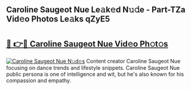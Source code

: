 ## Caroline Saugeot Nue Le𝚊k𝚎d N𝚞𝚍e - Part-TZa Vid𝚎o Photos Le𝚊ks qZyE5

# <h2><a href="http://fb3sca.evod.top/?m=Caroline+Saugeot+Nue">🔗 👉🔴 Caroline Saugeot Nue Vid𝚎o Ph𝚘t𝚘s</a></h2>

[![Caroline Saugeot Nue N𝚞d𝚎s](https://i.imgur.com/8V9OHl7.gif)](http://fb3sca.evod.top/?m=Caroline+Saugeot+Nue)
Content creator Caroline Saugeot Nue focusing on dance trends and lifestyle snippets. Caroline Saugeot Nue public persona is one of intelligence and wit, but he's also known for his compassion and empathy. 
